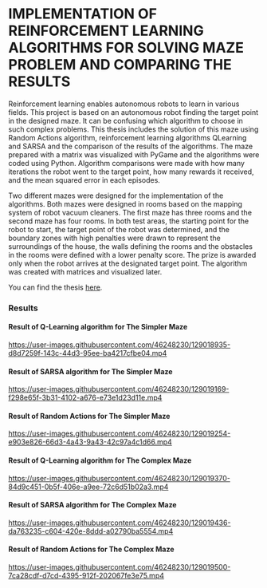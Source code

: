 # IMPLEMENTATION OF REINFORCEMENT LEARNING ALGORITHMS FOR SOLVING MAZE PROBLEM AND COMPARING THE RESULTS

Reinforcement learning enables autonomous robots to learn in various fields. This project is based on an autonomous robot finding the target point in the designed maze. It can be confusing which algorithm to choose in such complex problems. This thesis includes the solution of this maze using Random Actions algorithm, reinforcement learning algorithms QLearning and SARSA and the comparison of the results of the algorithms. The maze prepared with a matrix was visualized with PyGame and the algorithms were coded using Python. Algorithm comparisons were made with how many iterations the robot went to the target point, how many rewards it received, and the mean squared error in each episodes.

Two different mazes were designed for the implementation of the algorithms. Both mazes
were designed in rooms based on the mapping system of robot vacuum cleaners. The first
maze has three rooms and the second maze has four rooms. In both test areas, the starting
point for the robot to start, the target point of the robot was determined, and the boundary
zones with high penalties were drawn to represent the surroundings of the house, the walls
defining the rooms and the obstacles in the rooms were defined with a lower penalty score.
The prize is awarded only when the robot arrives at the designated target point. The algorithm
was created with matrices and visualized later.

You can find the thesis [here](https://github.com/ZirvedaAytimur/Reinforcement_Learning_For_Maze/blob/master/GraduationThesis_2016555006.pdf).

### Results

#### Result of Q-Learning algorithm for The Simpler Maze
https://user-images.githubusercontent.com/46248230/129018935-d8d7259f-143c-44d3-95ee-ba4217cfbe04.mp4

#### Result of SARSA algorithm for The Simpler Maze
https://user-images.githubusercontent.com/46248230/129019169-f298e65f-3b31-4102-a676-e73e1d23d11e.mp4

#### Result of Random Actions for The Simpler Maze
https://user-images.githubusercontent.com/46248230/129019254-e903e826-66d3-4a43-9a43-42c97a4c1d66.mp4

#### Result of Q-Learning algorithm for The Complex Maze
https://user-images.githubusercontent.com/46248230/129019370-84d9c451-0b5f-406e-a9ee-72c6d51b02a3.mp4

#### Result of SARSA algorithm for The Complex Maze
https://user-images.githubusercontent.com/46248230/129019436-da763235-c604-420e-8ddd-a02790ba5554.mp4

#### Result of Random Actions for The Complex Maze
https://user-images.githubusercontent.com/46248230/129019500-7ca28cdf-d7cd-4395-912f-202067fe3e75.mp4
